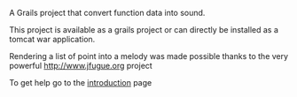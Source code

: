 A Grails project that convert function data into sound.

This project is available as a grails project or can directly be installed as a tomcat war application.

Rendering a list of point into a melody was made possible thanks to the very powerful http://www.jfugue.org project

To get help go to the [introduction](HowTo.md) page